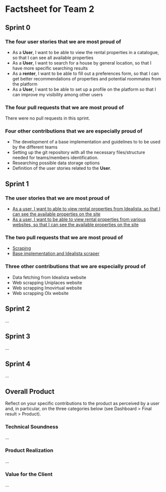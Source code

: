 # Factsheet for Team 2 

## Sprint 0
<!--
Briefly state what you believe were the team's best contributions to the project during this period. Each of the topics below is mandatory unless otherwise stated. In each of the sections below, it is important that you link to any relevant observable evidence of your work when they exist (e.g., pull requests, specific commits, issues, markdown files) and very briefly explain why you think they are important. State it explicitly when you choose to include an item that you worked on together with other teams, not forgetting to explain what was your team's role in it.
-->

### The four user stories that we are most proud of

* As a **User**, I want to be able to view the rental properties in a catalogue, so that I can see all available properties
* As a **User**, I want to search for a house by general location, so that I have more specific searching results
* As a **renter**, I want to be able to fill out a preferences form, so that I can get better recommendations of properties and potential roommates from the platform					
* As a **User**, I want to be able to set up a profile on the platform so that I can improve my visibility among other users					

### The four pull requests that we are most proud of

There were no pull requests in this sprint.

### Four other contributions that we are especially proud of

- The development of a base implementation and guidelines to to be used by the different teams
- Setting up the git repository with all the necessary files/structure needed for teams/members identification.
- Researching possible data storage options
- Definition of the user stories related to the **User**.


## Sprint 1

### The user stories that we are most proud of

- [As a user, I want to able to view rental properties from Idealista, so that I can see the available properties on the site](https://github.com/FEUP-MEIC-DS-2022-1MEIC06/DS/issues/1)  
- [As a user, I want to be able to view rental properties from various websites, so that I can see the available properties on the site](https://github.com/FEUP-MEIC-DS-2022-1MEIC06/DS/issues/47)

### The two pull requests that we are most proud of

- [Scraping](https://github.com/FEUP-MEIC-DS-2022-1MEIC06/DS/pull/22)
- [Base implementation and Idealista scraper](https://github.com/FEUP-MEIC-DS-2022-1MEIC06/DS/pull/2)

### Three other contributions that we are especially proud of

- Data fetching from Idealista website
- Web scrapping Uniplaces website
- Web scrapping Imovirtual website
- Web scrapping Olx website


## Sprint 2

...


## Sprint 3

...


## Sprint 4

...


## Overall Product

Reflect on your specific contributions to the product as perceived by a user and, in particular, on the three categories below (see Dashboard > Final result > Product).


### Technical Soundness

...


### Product Realization

...


### Value for the Client

...
